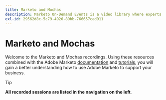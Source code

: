 ```yaml
---
title: Marketo and Mochas
description: Marketo On-Demand Events is a video library where experts and peers have shared their thoughts and ideas on how to best use Adobe Marketo.
exl-id: 29562d8c-5c79-4926-89bb-766657cad911
---
```

# Marketo and Mochas

Welcome to the Marketo and Mochas recordings. Using these resources combined with the Adobe Marketo [documentation](https://experienceleague.adobe.com/docs/marketo-engage.html) and [tutorials](https://experienceleague.adobe.com/docs/marketo-learn/tutorials/overview.html), you will gain a better understanding how to use Adobe Marketo to support your business. 

>[!TIP]
>
>**All recorded sessions are listed in the navigation on the left**.
